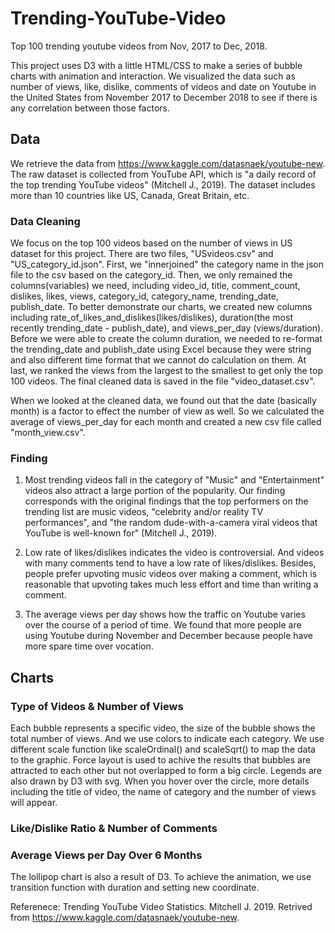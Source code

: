 # Trending-YouTube-Video
Top 100 trending youtube videos from Nov, 2017 to Dec, 2018.

This project uses D3 with a little HTML/CSS to make a series of bubble charts with animation and interaction. We visualized the data such as number of views, like, dislike, comments of videos and date on Youtube in the United States from November 2017 to December 2018 to see if there is any correlation between those factors.

## Data
We retrieve the data from https://www.kaggle.com/datasnaek/youtube-new. The raw dataset is collected from YouTube API, which is "a daily record of the top trending YouTube videos" (Mitchell J., 2019). The dataset includes more than 10 countries like US, Canada, Great Britain, etc.

### Data Cleaning
We focus on the top 100 videos based on the number of views in US dataset for this project. There are two files, "USvideos.csv" and "US_category_id.json". First, we "innerjoined" the category name in the json file to the csv based on the category_id. Then, we only remained the columns(variables) we need, including video_id, title, comment_count, dislikes, likes, views, category_id, category_name, trending_date, publish_date. To better demonstrate our charts, we created new columns including rate_of_likes_and_dislikes(likes/dislikes), duration(the most recently trending_date - publish_date), and views_per_day (views/duration). Before we were able to create the column duration, we needed to re-format the trending_date and publish_date using Excel because they were string and also different time format that we cannot do calculation on them. At last, we ranked the views from the largest to the smallest to get only the top 100 videos. The final cleaned data is saved in the file "video_dataset.csv".

When we looked at the cleaned data, we found out that the date (basically month) is a factor to effect the number of view as well. So we calculated the average of views_per_day for each month and created a new csv file called "month_view.csv".

### Finding
1. Most trending videos fall in the category of "Music" and "Entertainment" videos also attract a large portion of the popularity. Our finding corresponds with the original findings that the top performers on the trending list are music videos, "celebrity and/or reality TV performances", and "the random dude-with-a-camera viral videos that YouTube is well-known for" (Mitchell J., 2019).

2. Low rate of likes/dislikes indicates the video is controversial. And videos with many comments tend to have a low rate of likes/dislikes. Besides, people prefer upvoting music videos over making a comment, which is reasonable that upvoting takes much less effort and time than writing a comment.

3. The average views per day shows how the traffic on Youtube varies over the course of a period of time. We found that more people are using Youtube during November and December because people have more spare time over vocation.

## Charts
### Type of Videos & Number of Views
Each bubble represents a specific video, the size of the bubble shows the total number of views. And we use colors to indicate each category. We use different scale function like scaleOrdinal() and scaleSqrt() to map the data to the graphic. Force layout is used to achive the results that bubbles are attracted to each other but not overlapped to form a big circle. Legends are also drawn by D3 with svg. When you hover over the circle, more details including the title of video, the name of category and the number of views will appear.

### Like/Dislike Ratio & Number of Comments


### Average Views per Day Over 6 Months
The lollipop chart is also a result of D3. To achieve the animation, we use transition function with duration and setting new coordinate.

Referenece:
Trending YouTube Video Statistics. Mitchell J. 2019. Retrived from https://www.kaggle.com/datasnaek/youtube-new.
